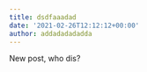```yaml
---
title: dsdfaaadad
date: '2021-02-26T12:12:12+00:00'
author: addadadadadda
---
```

New post, who dis?